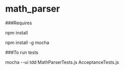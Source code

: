 math_parser
===========

###Requires

npm install

npm install -g mocha

###To run tests

mocha --ui tdd MathParserTests.js AcceptanceTests.js 
